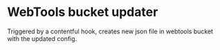 # WebTools bucket updater

Triggered by a contentful hook, creates new json file in webtools bucket with the updated config.
